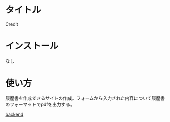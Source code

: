 # タイトル
Credit

# インストール
なし
# 使い方
履歴書を作成できるサイトの作成。フォームから入力された内容について履歴書のフォーマットでpdfを出力する。  

[backend]()
